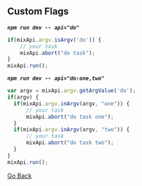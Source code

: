 
## Custom Flags

***`npm run dev -- api="do"`***
```js
if(mixApi.argv.isArgv('do')) {
    // your task
    mixApi.abort("do task");
}
mixApi.run();
```

***`npm run dev -- api="do:one,two"`***
```js
var argv = mixApi.argv.getArgValue('do');
if(argv) {
  if(mixApi.argv.inArgv(argv, "one")) {
      // your task
      mixApi.abort("do task one");
  }
  if(mixApi.argv.inArgv(argv, "two")) {
      // your task
      mixApi.abort("do task two");
  }  
}
mixApi.run();
```



[Go Back](../README.md)
